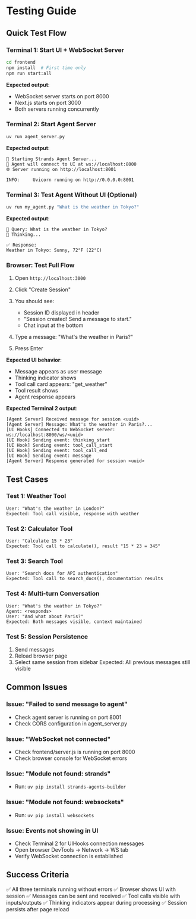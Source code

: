# Testing Guide

## Quick Test Flow

### Terminal 1: Start UI + WebSocket Server
```bash
cd frontend
npm install  # First time only
npm run start:all
```

**Expected output**:
- WebSocket server starts on port 8000
- Next.js starts on port 3000
- Both servers running concurrently

### Terminal 2: Start Agent Server
```bash
uv run agent_server.py
```

**Expected output**:
```
🤖 Starting Strands Agent Server...
📡 Agent will connect to UI at ws://localhost:8000
🌐 Server running on http://localhost:8001

INFO:     Uvicorn running on http://0.0.0.0:8001
```

### Terminal 3: Test Agent Without UI (Optional)
```bash
uv run my_agent.py "What is the weather in Tokyo?"
```

**Expected output**:
```
🤖 Query: What is the weather in Tokyo?
💭 Thinking...

✅ Response:
Weather in Tokyo: Sunny, 72°F (22°C)
```

### Browser: Test Full Flow

1. Open `http://localhost:3000`
2. Click "Create Session"
3. You should see:
   - Session ID displayed in header
   - "Session created! Send a message to start."
   - Chat input at the bottom

4. Type a message: "What's the weather in Paris?"
5. Press Enter

**Expected UI behavior**:
- Message appears as user message
- Thinking indicator shows
- Tool call card appears: "get_weather"
- Tool result shows
- Agent response appears

**Expected Terminal 2 output**:
```
[Agent Server] Received message for session <uuid>
[Agent Server] Message: What's the weather in Paris?...
[UI Hooks] Connected to WebSocket server: ws://localhost:8000/ws/<uuid>
[UI Hook] Sending event: thinking_start
[UI Hook] Sending event: tool_call_start
[UI Hook] Sending event: tool_call_end
[UI Hook] Sending event: message
[Agent Server] Response generated for session <uuid>
```

## Test Cases

### Test 1: Weather Tool
```
User: "What's the weather in London?"
Expected: Tool call visible, response with weather
```

### Test 2: Calculator Tool
```
User: "Calculate 15 * 23"
Expected: Tool call to calculate(), result "15 * 23 = 345"
```

### Test 3: Search Tool
```
User: "Search docs for API authentication"
Expected: Tool call to search_docs(), documentation results
```

### Test 4: Multi-turn Conversation
```
User: "What's the weather in Tokyo?"
Agent: <responds>
User: "And what about Paris?"
Expected: Both messages visible, context maintained
```

### Test 5: Session Persistence
1. Send messages
2. Reload browser page
3. Select same session from sidebar
Expected: All previous messages still visible

## Common Issues

### Issue: "Failed to send message to agent"
- Check agent server is running on port 8001
- Check CORS configuration in agent_server.py

### Issue: "WebSocket not connected"
- Check frontend/server.js is running on port 8000
- Check browser console for WebSocket errors

### Issue: "Module not found: strands"
- Run: `uv pip install strands-agents-builder`

### Issue: "Module not found: websockets"
- Run: `uv pip install websockets`

### Issue: Events not showing in UI
- Check Terminal 2 for UIHooks connection messages
- Open browser DevTools → Network → WS tab
- Verify WebSocket connection is established

## Success Criteria

✅ All three terminals running without errors
✅ Browser shows UI with session
✅ Messages can be sent and received
✅ Tool calls visible with inputs/outputs
✅ Thinking indicators appear during processing
✅ Session persists after page reload
